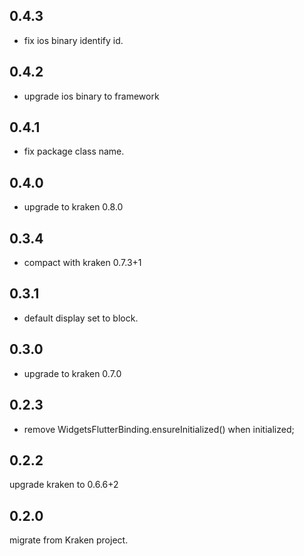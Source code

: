 ## 0.4.3

* fix ios binary identify id.

## 0.4.2

* upgrade ios binary to framework

## 0.4.1

* fix package class name.

## 0.4.0

* upgrade to kraken 0.8.0

## 0.3.4


* compact with kraken 0.7.3+1

## 0.3.1

* default display set to block.

## 0.3.0

* upgrade to kraken 0.7.0

## 0.2.3

* remove WidgetsFlutterBinding.ensureInitialized() when initialized;

## 0.2.2

upgrade kraken to 0.6.6+2


## 0.2.0

migrate from Kraken project.
